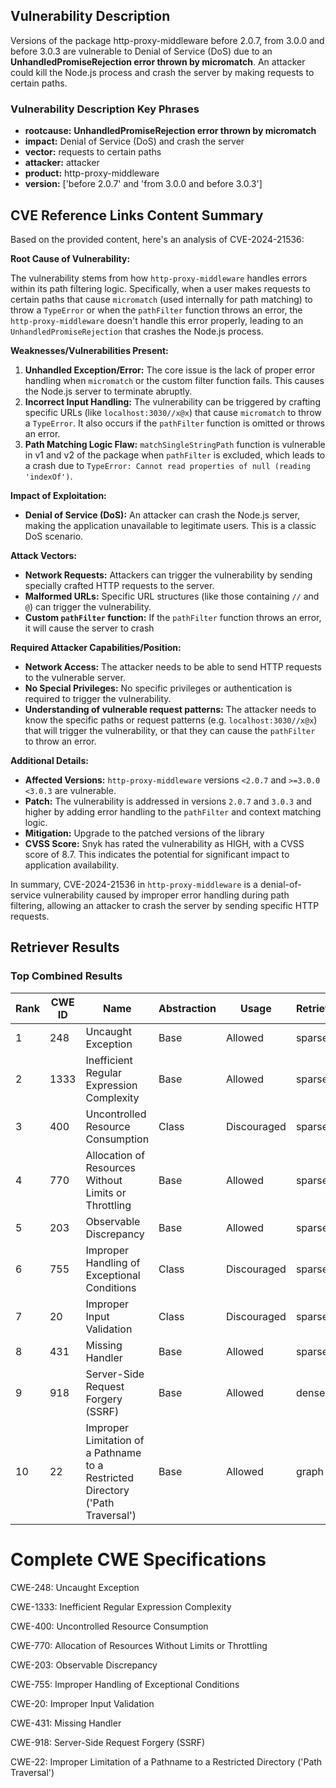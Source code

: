 ## Vulnerability Description
Versions of the package http-proxy-middleware before 2.0.7, from 3.0.0 and before 3.0.3 are vulnerable to Denial of Service (DoS) due to an **UnhandledPromiseRejection error thrown by micromatch**. An attacker could kill the Node.js process and crash the server by making requests to certain paths.

### Vulnerability Description Key Phrases
- **rootcause:** **UnhandledPromiseRejection error thrown by micromatch**
- **impact:** Denial of Service (DoS) and crash the server
- **vector:** requests to certain paths
- **attacker:** attacker
- **product:** http-proxy-middleware
- **version:** ['before 2.0.7' and 'from 3.0.0 and before 3.0.3']

## CVE Reference Links Content Summary
Based on the provided content, here's an analysis of CVE-2024-21536:

**Root Cause of Vulnerability:**

The vulnerability stems from how `http-proxy-middleware` handles errors within its path filtering logic. Specifically, when a user makes requests to certain paths that cause `micromatch` (used internally for path matching) to throw a `TypeError` or when the `pathFilter` function throws an error, the `http-proxy-middleware` doesn't handle this error properly, leading to an `UnhandledPromiseRejection` that crashes the Node.js process.

**Weaknesses/Vulnerabilities Present:**

1.  **Unhandled Exception/Error:** The core issue is the lack of proper error handling when `micromatch` or the custom filter function fails. This causes the Node.js server to terminate abruptly.
2.  **Incorrect Input Handling:** The vulnerability can be triggered by crafting specific URLs (like `localhost:3030//x@x`) that cause `micromatch` to throw a `TypeError`. It also occurs if the `pathFilter` function is omitted or throws an error.
3.  **Path Matching Logic Flaw:**  `matchSingleStringPath` function is vulnerable in v1 and v2 of the package when `pathFilter` is excluded, which leads to a crash due to `TypeError: Cannot read properties of null (reading 'indexOf')`.

**Impact of Exploitation:**

*   **Denial of Service (DoS):** An attacker can crash the Node.js server, making the application unavailable to legitimate users. This is a classic DoS scenario.

**Attack Vectors:**

*   **Network Requests:** Attackers can trigger the vulnerability by sending specially crafted HTTP requests to the server.
*   **Malformed URLs:** Specific URL structures (like those containing `//` and `@`) can trigger the vulnerability.
*   **Custom `pathFilter` function:** If the `pathFilter` function throws an error, it will cause the server to crash

**Required Attacker Capabilities/Position:**

*   **Network Access:** The attacker needs to be able to send HTTP requests to the vulnerable server.
*   **No Special Privileges:** No specific privileges or authentication is required to trigger the vulnerability.
*   **Understanding of vulnerable request patterns:** The attacker needs to know the specific paths or request patterns (e.g. `localhost:3030//x@x`) that will trigger the vulnerability, or that they can cause the `pathFilter` to throw an error.

**Additional Details:**

*   **Affected Versions:** `http-proxy-middleware` versions `<2.0.7` and `>=3.0.0 <3.0.3` are vulnerable.
*   **Patch:** The vulnerability is addressed in versions `2.0.7` and `3.0.3` and higher by adding error handling to the `pathFilter` and context matching logic.
*   **Mitigation:** Upgrade to the patched versions of the library
*   **CVSS Score:** Snyk has rated the vulnerability as HIGH, with a CVSS score of 8.7. This indicates the potential for significant impact to application availability.

In summary, CVE-2024-21536 in `http-proxy-middleware` is a denial-of-service vulnerability caused by improper error handling during path filtering, allowing an attacker to crash the server by sending specific HTTP requests.

## Retriever Results

### Top Combined Results

| Rank | CWE ID | Name | Abstraction | Usage  | Retrievers | Individual Scores |
|------|--------|------|-------------|-------|------------|-------------------|
| 1 | 248 | Uncaught Exception | Base | Allowed | sparse | 0.331 |
| 2 | 1333 | Inefficient Regular Expression Complexity | Base | Allowed | sparse | 0.316 |
| 3 | 400 | Uncontrolled Resource Consumption | Class | Discouraged | sparse | 0.312 |
| 4 | 770 | Allocation of Resources Without Limits or Throttling | Base | Allowed | sparse | 0.308 |
| 5 | 203 | Observable Discrepancy | Base | Allowed | sparse | 0.305 |
| 6 | 755 | Improper Handling of Exceptional Conditions | Class | Discouraged | sparse | 0.300 |
| 7 | 20 | Improper Input Validation | Class | Discouraged | sparse | 0.297 |
| 8 | 431 | Missing Handler | Base | Allowed | sparse | 0.295 |
| 9 | 918 | Server-Side Request Forgery (SSRF) | Base | Allowed | dense | 0.485 |
| 10 | 22 | Improper Limitation of a Pathname to a Restricted Directory ('Path Traversal') | Base | Allowed | graph | 0.002 |



# Complete CWE Specifications

CWE-248: Uncaught Exception

CWE-1333: Inefficient Regular Expression Complexity

CWE-400: Uncontrolled Resource Consumption

CWE-770: Allocation of Resources Without Limits or Throttling

CWE-203: Observable Discrepancy

CWE-755: Improper Handling of Exceptional Conditions

CWE-20: Improper Input Validation

CWE-431: Missing Handler

CWE-918: Server-Side Request Forgery (SSRF)

CWE-22: Improper Limitation of a Pathname to a Restricted Directory ('Path Traversal')